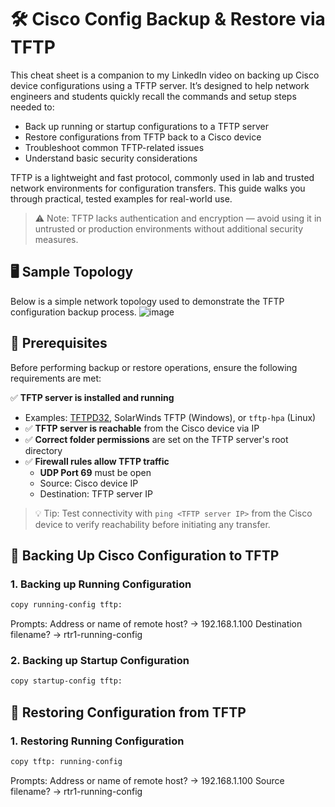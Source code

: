# 🛠 Cisco Config Backup & Restore via TFTP

This cheat sheet is a companion to my LinkedIn video on backing up Cisco device configurations using a TFTP server. It’s designed to help network engineers and students quickly recall the commands and setup steps needed to:

- Back up running or startup configurations to a TFTP server
- Restore configurations from TFTP back to a Cisco device
- Troubleshoot common TFTP-related issues
- Understand basic security considerations

TFTP is a lightweight and fast protocol, commonly used in lab and trusted network environments for configuration transfers. This guide walks you through practical, tested examples for real-world use.

> ⚠️ Note: TFTP lacks authentication and encryption — avoid using it in untrusted or production environments without additional security measures.


## 🖥 Sample Topology
Below is a simple network topology used to demonstrate the TFTP configuration backup process.
![image](https://github.com/user-attachments/assets/1e8a1ab8-ea05-4adf-96d9-dde7fdc42e7d)

## 📌 Prerequisites

Before performing backup or restore operations, ensure the following requirements are met:

✅ **TFTP server is installed and running**
  - Examples: [TFTPD32](http://tftpd32.jounin.net/), SolarWinds TFTP (Windows), or `tftp-hpa` (Linux)
- ✅ **TFTP server is reachable** from the Cisco device via IP
- ✅ **Correct folder permissions** are set on the TFTP server's root directory
- ✅ **Firewall rules allow TFTP traffic**
  - **UDP Port 69** must be open
  - Source: Cisco device IP  
  - Destination: TFTP server IP

> 💡 Tip: Test connectivity with `ping <TFTP server IP>` from the Cisco device to verify reachability before initiating any transfer.

##
## 🔁 Backing Up Cisco Configuration to TFTP

### 1. Backing up Running Configuration
```bash
copy running-config tftp:
```
Prompts:
Address or name of remote host? → 192.168.1.100
Destination filename? → rtr1-running-config

### 2. Backing up Startup Configuration
```bash
copy startup-config tftp:
```



     
## 🔄 Restoring Configuration from TFTP
### 1. Restoring Running Configuration
```bash
copy tftp: running-config
```
Prompts:
Address or name of remote host? → 192.168.1.100
Source filename? → rtr1-running-config
